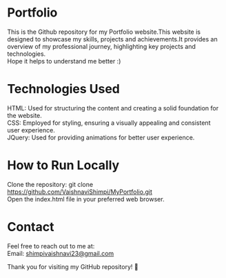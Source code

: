 # Portfolio
This is the Github repository for my Portfolio website.This website is designed to showcase my skills, projects and achievements.It provides an overview of my professional journey, highlighting key projects and technologies.<br>
Hope it helps to understand me better :)

# Technologies Used
HTML: Used for structuring the content and creating a solid foundation for the website.<br>
CSS: Employed for styling, ensuring a visually appealing and consistent user experience.<br>
JQuery: Used for providing animations for better user experience.<br>

# How to Run Locally
Clone the repository: git clone https://github.com/VaishnaviShimpi/MyPortfolio.git<br>
Open the index.html file in your preferred web browser.

# Contact
Feel free to reach out to me at:<br>
Email: shimpivaishnavi23@gmail.com

Thank you for visiting my GitHub repository! 🚀
